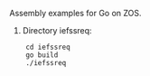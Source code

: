 Assembly examples for Go on ZOS.

1. Directory iefssreq:
```
	cd iefssreq
	go build
	./iefssreq
```
